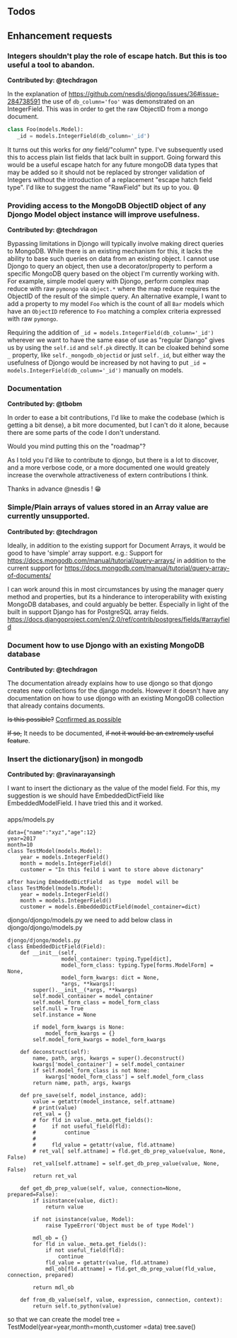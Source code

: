## Todos


## Enhancement requests

### Integers shouldn't play the role of escape hatch. But this is too useful a tool to abandon.
**Contributed by: @techdragon**

In the explanation of https://github.com/nesdis/djongo/issues/36#issue-284738591 the use of `db_column='foo'` was demonstrated on an IntegerField. This was in order to get the raw ObjectID from a mongo document. 

```python
class Foo(models.Model):
   _id = models.IntegerField(db_column='_id')
```

It turns out this works for _any_ field/"column" type. I've subsequently used this to access plain list fields that lack built in support. Going forward this would be a useful escape hatch for any future mongoDB data types that may be added so it should not be replaced by stronger validation of Integers without the introduction of a replacement "escape hatch field type". I'd like to suggest the name "RawField" but its up to you. 😄

### Providing access to the MongoDB ObjectID object of any Djongo Model object instance will improve usefulness.
**Contributed by: @techdragon**


Bypassing limitations in Djongo will typically involve making direct queries to MongoDB. While there is an existing mechanism for this, it lacks the ability to base such queries on data from an existing object. I cannot use Djongo to query an object, then use a decorator/property to perform a specific MongoDB query based on the object I'm currently working with. For example,  simple model query with Djongo, perform complex map reduce with raw `pymongo` via `object.*` where the map reduce requires the ObjectID of the result of the simple query. An alternative example, I want to add a property to my model `Foo` which is the count of all `Bar` models which have an `ObjectID` reference to `Foo` matching a complex criteria expressed with raw `pymongo`.

Requiring the addition of `_id = models.IntegerField(db_column='_id')` wherever we want to have the same ease of use as "regular Django" gives us by using the `self.id` and `self.pk` directly. It can be cloaked behind some `_` property, like `self._mongodb_objectid` or just `self._id`, but either way the usefulness of Djongo would be increased by not having to put `_id = models.IntegerField(db_column='_id')` manually on models.

### Documentation
**Contributed by: @tbobm**

In order to ease a bit contributions, I'd like to make the codebase (which is getting a bit dense), a bit more documented, but I can't do it alone, because there are some parts of the code I don't understand.

Would you mind putting this on the "roadmap"?

As I told you I'd like to contribute to djongo, but there is a lot to discover, and a more verbose code, or a more documented one would greately increase the overwhole attractiveness of extern contributions I think.

Thanks in advance @nesdis ! 😁 

### Simple/Plain arrays of values stored in an Array value are currently unsupported.
**Contributed by: @techdragon**

Ideally, in addition to the existing support for Document Arrays, it would be good to have 'simple' array support. e.g.: Support for https://docs.mongodb.com/manual/tutorial/query-arrays/ in addition to the current support for https://docs.mongodb.com/manual/tutorial/query-array-of-documents/

I can work around this in most circumstances by using the manager query method and properties, but its a hinderance to interoperability with existing MongoDB databases, and could arguably be better. Especially in light of the built in support Django has for PostgreSQL array fields. https://docs.djangoproject.com/en/2.0/ref/contrib/postgres/fields/#arrayfield


### Document how to use Djongo with an existing MongoDB database
**Contributed by: @techdragon**

The documentation already explains how to use djongo so that djongo creates new collections for the django models. However it doesn't have any documentation on how to use djongo with an existing MongoDB collection that already contains documents.

~~Is this possible?~~ [Confirmed as possible](https://github.com/nesdis/djongo/issues/38#issuecomment-354736801)

~~If so,~~ It needs to be documented, ~~if not it would be an extremely useful feature~~.

###  Insert the dictionary(json) in mongodb
**Contributed by: @ravinarayansingh**

 I want to insert the dictionary as the value of the model field. For this, my suggestion is we should have EmbeddedDictField like EmbeddedModelField. I have tried this and it worked.

#### 
apps/models.py
```
data={"name":"xyz","age":12}
year=2017
month=10
class TestModel(models.Model):
    year = models.IntegerField()
    month = models.IntegerField()
    customer = "In this feild i want to store above dictonary"

after having EmbeddedDictField  as type  model will be 
class TestModel(models.Model):
    year = models.IntegerField()
    month = models.IntegerField()
    customer = models.EmbeddedDictField(model_container=dict)
```
 djongo/djongo/models.py
we need to add below  class in   djongo/djongo/models.py
```
djongo/djongo/models.py
class EmbeddedDictField(Field):
    def __init__(self,
                 model_container: typing.Type[dict],
                 model_form_class: typing.Type[forms.ModelForm] = None,
                 model_form_kwargs: dict = None,
                 *args, **kwargs):
        super().__init__(*args, **kwargs)
        self.model_container = model_container
        self.model_form_class = model_form_class
        self.null = True
        self.instance = None

        if model_form_kwargs is None:
            model_form_kwargs = {}
        self.model_form_kwargs = model_form_kwargs

    def deconstruct(self):
        name, path, args, kwargs = super().deconstruct()
        kwargs['model_container'] = self.model_container
        if self.model_form_class is not None:
            kwargs['model_form_class'] = self.model_form_class
        return name, path, args, kwargs

    def pre_save(self, model_instance, add):
        value = getattr(model_instance, self.attname)
        # print(value)
        ret_val = {}
        # for fld in value._meta.get_fields():
        #     if not useful_field(fld):
        #         continue
        #
        #     fld_value = getattr(value, fld.attname)
        # ret_val[ self.attname] = fld.get_db_prep_value(value, None, False)
        ret_val[self.attname] = self.get_db_prep_value(value, None, False)
        return ret_val

    def get_db_prep_value(self, value, connection=None, prepared=False):
        if isinstance(value, dict):
            return value

        if not isinstance(value, Model):
            raise TypeError('Object must be of type Model')

        mdl_ob = {}
        for fld in value._meta.get_fields():
            if not useful_field(fld):
                continue
            fld_value = getattr(value, fld.attname)
            mdl_ob[fld.attname] = fld.get_db_prep_value(fld_value, connection, prepared)

        return mdl_ob

    def from_db_value(self, value, expression, connection, context):
        return self.to_python(value)
```

so that we can create the model
tree = TestModel(year=year,month=month,customer =data)
tree.save()
